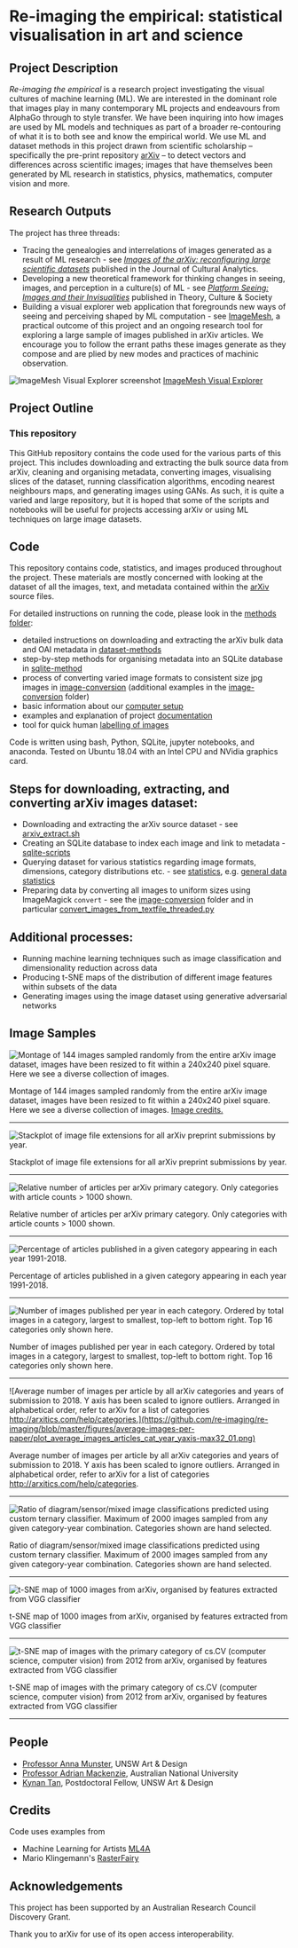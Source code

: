 # Re-imaging the empirical: statistical visualisation in art and science
## Project Description
_Re-imaging the empirical_ is a research project investigating the visual cultures of machine learning (ML). We are interested in the dominant role that images play in many contemporary ML projects and endeavours from AlphaGo through to style transfer. We have been inquiring into how images are used by ML models and techniques as part of a broader re-contouring of what it is to both see and know the empirical world. We use ML and dataset methods in this project drawn from scientific scholarship – specifically the pre-print repository [arXiv](https://arxiv.org/) – to detect vectors and differences across scientific images; images that have themselves been generated by ML research in statistics, physics, mathematics, computer vision and more.

## Research Outputs

The project has three threads:
- Tracing the genealogies and interrelations of images generated as a result of ML research - see [_Images of the arXiv: reconfiguring large scientific datasets_](https://culturalanalytics.org/article/21374-images-of-the-arxiv-reconfiguring-large-scientific-image-datasets) published in the Journal of Cultural Analytics.
- Developing a new theoretical framework for thinking changes in seeing, images, and perception in a culture(s) of ML - see [_Platform Seeing: Images and their Invisualities_](https://journals.sagepub.com/doi/10.1177/0263276419847508) published in Theory, Culture & Society
- Building a visual explorer web application that foregrounds new ways of seeing and perceiving shaped by ML computation - see [ImageMesh](https://imagemesh.ai/), a practical outcome of this project and an ongoing research tool for exploring a large sample of images published in arXiv articles. We encourage you to follow the errant paths these images generate as they compose and are plied by new modes and practices of machinic observation.

![ImageMesh Visual Explorer screenshot](https://github.com/re-imaging/re-imaging/blob/master/figures/ImageMesh/ImageMesh_Screenshot_NN_2021-07-14.png)
[ImageMesh Visual Explorer](https://imagemesh.ai/)

## Project Outline
### This repository

This GitHub repository contains the code used for the various parts of this project. This includes downloading and extracting the bulk source data from arXiv, cleaning and organising metadata, converting images, visualising slices of the dataset, running classification algorithms, encoding nearest neighbours maps, and generating images using GANs. As such, it is quite a varied and large repository, but it is hoped that some of the scripts and notebooks will be useful for projects accessing arXiv or using ML techniques on large image datasets.

## Code
This repository contains code, statistics, and images produced throughout the project. These materials are mostly concerned with looking at the dataset of all the images, text, and metadata contained within the [arXiv](https://arxiv.org) source files.

For detailed instructions on running the code, please look in the [methods folder](https://github.com/re-imaging/re-imaging/blob/master/methods/):
- detailed instructions on downloading and extracting the arXiv bulk data and OAI metadata in [dataset-methods](https://github.com/re-imaging/re-imaging/blob/master/methods/dataset-method.org)
- step-by-step methods for organising metadata into an SQLite database in [sqlite-method](https://github.com/re-imaging/re-imaging/blob/master/methods/sqlite-method.org)
- process of converting varied image formats to consistent size jpg images in [image-conversion](https://github.com/re-imaging/re-imaging/blob/master/methods/image-conversion.org) (additional examples in the [image-conversion](https://github.com/re-imaging/re-imaging/tree/master/image-conversion) folder)
- basic information about our [computer setup](https://github.com/re-imaging/re-imaging/blob/master/methods/setup.org)
- examples and explanation of project [documentation](https://github.com/re-imaging/re-imaging/blob/master/methods/documentation.org)
- tool for quick human [labelling of images](https://github.com/re-imaging/re-imaging/blob/master/labelling)

Code is written using bash, Python, SQLite, jupyter notebooks, and anaconda. Tested on Ubuntu 18.04 with an Intel CPU and NVidia graphics card.

## Steps for downloading, extracting, and converting arXiv images dataset: 
- Downloading and extracting the arXiv source dataset - see [arxiv_extract.sh](https://github.com/re-imaging/re-imaging/blob/master/arxiv-src-scripts/arxiv_extract.sh)
- Creating an SQLite database to index each image and link to metadata - [sqlite-scripts](https://github.com/re-imaging/re-imaging/blob/master/sqlite-scripts)
- Querying dataset for various statistics regarding image formats, dimensions, category distributions etc. - see [statistics](https://github.com/re-imaging/re-imaging/blob/master/statistics), e.g. [general data statistics](https://github.com/re-imaging/re-imaging/blob/master/statistics/data-statistics.org)
- Preparing data by converting all images to uniform sizes using ImageMagick `convert` - see the [image-conversion](https://github.com/re-imaging/re-imaging/tree/master/image-conversion) folder and in particular [convert_images_from_textfile_threaded.py](https://github.com/re-imaging/re-imaging/blob/master/image-conversion/convert_images_from_textfile_threaded.py)

## Additional processes:
- Running machine learning techniques such as image classification and dimensionality reduction across data
- Producing t-SNE maps of the distribution of different image features within subsets of the data
- Generating images using the image dataset using generative adversarial networks

## Image Samples
![Montage of 144 images sampled randomly from the entire arXiv image dataset, images
have been resized to fit within a 240x240 pixel square. Here we see a diverse collection of images.](https://github.com/re-imaging/re-imaging/blob/master/figures/montage/random_montage_144.jpg)

Montage of 144 images sampled randomly from the entire arXiv image dataset, images have been resized to fit within a 240x240 pixel square. Here we see a diverse collection of images. [Image credits.](https://github.com/re-imaging/re-imaging/blob/master/methods/credits.org#montage-12x12-random)

---

![Stackplot of image file extensions for all arXiv preprint submissions by year.](https://github.com/re-imaging/re-imaging/blob/master/figures/image-formats/extensions_stackplot_smaller_v4_legend_text.png)

Stackplot of image file extensions for all arXiv preprint submissions by year.

---

![Relative number of articles per arXiv primary category. Only categories with article counts > 1000 shown.](https://github.com/re-imaging/re-imaging/blob/master/figures/arxiv-cat-relativesize_2xsize.png)

Relative number of articles per arXiv primary category. Only categories with article counts > 1000 shown.

---

![Percentage of articles published in a given category appearing in each year 1991-2018.](https://github.com/re-imaging/re-imaging/blob/master/figures/arxiv-primcat-percent-volume-per-year_2xsize.png)

Percentage of articles published in a given category appearing in each year 1991-2018.

---

![Number of images published per year in each category. Ordered by total images in a category, largest to smallest, top-left to bottom right. Top 16 categories only shown here.](https://github.com/re-imaging/re-imaging/blob/master/figures/average-images-per-paper/plot_images_cat_year_indax_shareY_top16_v2.png)

Number of images published per year in each category. Ordered by total images in a category, largest to smallest, top-left to bottom right. Top 16 categories only shown here.

---

![Average number of images per article by all arXiv categories and years of submission to 2018. Y axis has been scaled to ignore outliers. Arranged in alphabetical order, refer to arXiv for a list of categories http://arxitics.com/help/categories.](https://github.com/re-imaging/re-imaging/blob/master/figures/average-images-per-paper/plot_average_images_articles_cat_year_yaxis-max32_01.png)

Average number of images per article by all arXiv categories and years of submission to 2018. Y axis has been scaled to ignore outliers. Arranged in alphabetical order, refer to arXiv for a list of categories http://arxitics.com/help/categories.

---

![Ratio of diagram/sensor/mixed image classifications predicted using custom ternary classifier. Maximum of 2000 images sampled from any given category-year combination. Categories shown are hand selected.](https://github.com/re-imaging/re-imaging/blob/master/figures/ternary-classifier/plot_ternary_classifier_predictions_subset_mixed_crop.png)

Ratio of diagram/sensor/mixed image classifications predicted using custom ternary classifier. Maximum of 2000 images sampled from any given category-year combination. Categories shown are hand selected.

---

![t-SNE map of 1000 images from arXiv, organised by features extracted from VGG classifier](https://github.com/re-imaging/re-imaging/blob/master/figures/t-SNE/example-tSNE-grid-arxiv1001_1000.jpg)

t-SNE map of 1000 images from arXiv, organised by features extracted from VGG classifier

---

![t-SNE map of images with the primary category of cs.CV (computer science, computer vision) from 2012 from arXiv, organised by features extracted from VGG classifier](https://github.com/re-imaging/re-imaging/blob/master/figures/t-SNE/tSNE_cuda_cs.CV_2012_n2000_p50_2019-06-18_16-35-11.png)

t-SNE map of images with the primary category of cs.CV (computer science, computer vision) from 2012 from arXiv, organised by features extracted from VGG classifier

---

## People
- [Professor Anna Munster](https://research.unsw.edu.au/people/professor-anna-marie-munster), UNSW Art & Design
- [Professor Adrian Mackenzie](https://researchers.anu.edu.au/researchers/mackenzie-a), Australian National University
- [Kynan Tan](https://kynantan.com/), Postdoctoral Fellow, UNSW Art & Design
## Credits
Code uses examples from
- Machine Learning for Artists [ML4A](https://ml4a.github.io)
- Mario Klingemann's [RasterFairy](https://github.com/Quasimondo/RasterFairy)
## Acknowledgements
This project has been supported by an Australian Research Council Discovery Grant.

Thank you to arXiv for use of its open access interoperability.

